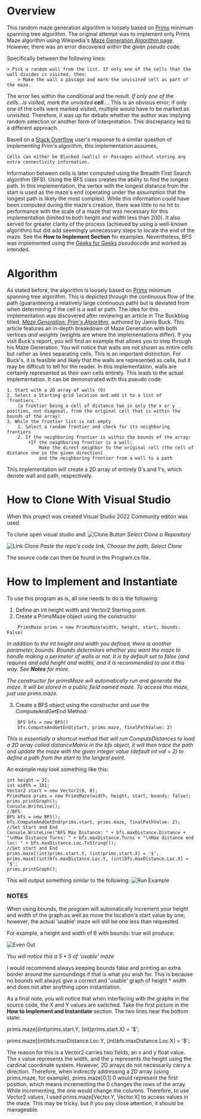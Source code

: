 # Overview
This random maze generation algorithm is loosely based on [Prims](https://en.wikipedia.org/wiki/Prim%27s_algorithm) minimum spanning tree algorithm. The original attempt was to implement only Prims Maze algorithm using Wikipedia's [Maze Generation Algorithm page](https://en.wikipedia.org/wiki/Maze_generation_algorithm). However, there was an error discovered within the given pseudo code. 

Specifically between the following lines:
```
> Pick a random wall from the list. If only one of the cells that the wall divides is visited, then:
	> Make the wall a passage and mark the unvisited cell as part of the maze.
```
The error lies within the conditional and the result. *If only one of the cells...is visited, mark the unvisited **cell**...*. This is an obvious error; if only one of the cells were marked visited, multiple would have to be marked as unvisited. Therefore, it was up for debate whether the author was implying random selection or another form of interpretation. This discrepancy led to a different approach. 

Based on a [Stack Overflow](https://stackoverflow.com/questions/29739751/implementing-a-randomly-generated-maze-using-prims-algorithm) user's response to a similar question of implementing Prim's algorithm, this implementation assumes, 
```
Cells can either be Blocked (walls) or Passages without storing any extra connectivity information.
```

Information between cells is later computed using the Breadth First Search algorithm (BFS). Using the BFS class creates the ability to find the longest path. In this implementation, the vertex with the longest distance from the start is used as the maze's end (operating under the assumption that the longest path is likely the most complex). While this information could have been computed during the maze's creation, there was little to no hit to performance with the scale of a maze that was necessary for this implementation (limited to both height and width less than 200). It also served for greater clarity of the process (achieved by using a well-known algorithm) but did add seemingly unnecessary steps to locate the end of the maze. See the **How to Implement Section** for examples. Nevertheless, BFS was implemented using the [Geeks for Geeks](https://www.geeksforgeeks.org/breadth-first-search-or-bfs-for-a-graph/#) pseudocode and worked as intended.

# Algorithm
As stated before, the algorithm is loosely based on [Prims](https://en.wikipedia.org/wiki/Prim%27s_algorithm) minimum spanning tree algorithm. This is depicted through the continuous flow of the path (guaranteeing a relatively large continuous path) but is deviated from when determining if the cell is a wall or path. The idea for this implementation was discovered after reviewing an article in The Buckblog titled, *[Maze Generation: Prim's Algorithm](https://weblog.jamisbuck.org/2011/1/10/maze-generation-prim-s-algorithm)*, authored by Jamis Buck. This article features an in-depth breakdown of Maze Generation with both vertices *and weights* (weights are where the implementations differ). If you visit Buck's report, you will find an example that allows you to step through his Maze Generation. You will notice that walls are not shown as entire cells but rather as lines separating cells. This is an important distinction. For Buck's, it is feasible and likely that the walls are represented as cells, but it may be difficult to tell for the reader. In this implementation, walls are certainly represented as their own cells entirely. This leads to the actual implementation. It can be demonstrated with this pseudo code:
```
1. Start with a 2D array of walls (0)
2. Select a Starting grid location and add it to a list of 'frontiers.' 
	(a frontier being a cell of distance two in only the x or y position, not diagonal, from the original cell that is within the bounds of the array)
3. While the frontier list is not empty
	1. Select a random frontier and check for its neighboring frontiers
	2. If the neighboring frontier is within the bounds of the array:
		+If the neighboring frontier is a wall: 
			Make the direct neighbor to the original cell (the cell of distance one in the given direction) 
			and the neighboring frontier from a wall to a path
```
This implementation will create a 2D array of entirely 0's and 1's, which denote wall and path, respectively. 

# How to Clone With Visual Studio 
When this project was created Visual Studio 2022 Community editon was used. 

To clone open visual studio and:
![Clone Button](/Assets/Clone-Visual-Studio.png)
*Select Clone a Repository*

![Link Clone](/Assets/Link-Clone.png)
*Paste the repo's code link, Choose the path, Select Clone*


The source code can then be found in the Program.cs file. 


# How to Implement and Instantiate
To use this program as is, all one needs to do is the following:
1. Define an int height width and Vector2 Starting point.
2. Create a PrimsMaze object using the constructor
```
	PrimsMaze prims = new PrimsMaze(width, height, start, bounds: False)
```
*In addition to the int height and width you defined, there is another parameter, bounds. Bounds determines whether you want the maze to handle making a perimeter of walls or not. It is by default set to false (and requires and odd height and width), and it is recommended to use it this way. See **Notes** for more.*

*The constructor for primsMaze will automatically run and generate the maze. It will be stored in a public field named maze. To access this maze, just use prims.maze.*

3. Create a BFS object using the constructor and use the ComputeAndGetEnd Method:
```
	BFS bfs = new BFS()
	bfs.ComputeAndGetEnd(start, prims.maze, finalPathValue: 2)
```
*This is essentially a shortcut method that will run ComputeDistances to load a 2D array called distanceMatrix in the bfs object, it will then trace the path and update the maze with the given integer value (default int val = 2) to define a path from the start to the longest point.*

An example may look something like this:
```
int height = 31;
int width = 101;
Vector2 start = new Vector2(0, 0);
PrimsMaze prims = new PrimsMaze(width, height, start, bounds: false);
prims.printGraph();
Console.WriteLine();
//BFS
BFS bfs = new BFS();
bfs.ComputeAndGetEnd(prims.start, prims.maze, finalPathValue: 2);
//Set Start and End
Console.WriteLine("BFS Max Distance: " + bfs.maxDistance.Distance + "\nMax Distance Turns: " + bfs.maxDistance.Turns + "\nMax distance end loc: " + bfs.maxDistance.Loc.ToString());
//Set start and End
prims.maze[(int)prims.start.Y, (int)prims.start.X] = '$';
prims.maze[(int)bfs.maxDistance.Loc.Y, (int)bfs.maxDistance.Loc.X] = '$';
prims.printGraph();
```

This will output something similar to the following:
![Run Example](/Assets/Run-Example.png)


### NOTES
When using bounds, the program will automatically increment your height and width of the graph as well as move the location's start value by one; however, the actual 'usable' maze will still be one less than requested.

For example, a height and width of 6 with bounds: true will produce:

![Even Out](/Assets/Even-Out.png)

*You will notice this a 5 * 5 of 'usable' maze*

I would recommend always keeping bounds false and printing an extra border around the surroundings if that is what you wish for. This is because no bounds will always give a correct and 'usable' graph of height * width and does not alter anything upon instantiation.

As a final note, you will notice that when interfacing with the graphs in the source code, the X and Y values are switched. Take the first picture in the **How to Implement and Instantiate** section. The two lines near the bottom state:

prims.maze[(int)prims.start.Y, (int)prims.start.X] = '$';

prims.maze[(int)bfs.maxDistance.Loc.Y, (int)bfs.maxDistance.Loc.X] = '$';

The reason for this is a Vector2 carries two fields, an x and y float value. The x value represents the width, and the y represents the height using the cardinal coordinate system. However, 2D arrays do not necessarily carry a direction. Therefore, when indirectly addressing a 2D array (using prims.maze, for example), prims.maze[0,1] 0 would represent the first position, which means incrementing the 0 changes the rows of the array. While incrementing, the one would change the columns. Therefore, to use Vector2 values, I used prims.maze[Vector.Y, Vector.X] to access values in the maze. This may be tricky, but if you pay close attention, it should be manageable. 
	
	
